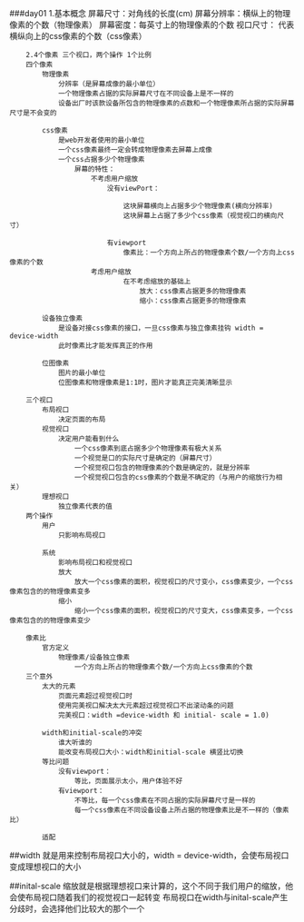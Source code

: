 ###day01
		1.基本概念
		屏幕尺寸：对角线的长度(cm)
		屏幕分辨率：横纵上的物理像素的个数（物理像素）
		屏幕密度：每英寸上的物理像素的个数
		视口尺寸：
			代表横纵向上的css像素的个数（css像素）
			
		2.4个像素 三个视口，两个操作 1个比例
		四个像素
			物理像素
				分辨率（是屏幕成像的最小单位）
				一个物理像素占据的实际屏幕尺寸在不同设备上是不一样的
				设备出厂时该款设备所包含的物理像素的点数和一个物理像素所占据的实际屏幕尺寸是不会变的
			
			css像素
				是web开发者使用的最小单位
				一个css像素最终一定会转成物理像素去屏幕上成像
				一个css占据多少个物理像素
					屏幕的特性：
						不考虑用户缩放
							没有viewPort：
							
								这块屏幕横向上占据多少个物理像素(横向分辨率)
								这块屏幕上占据了多少个css像素（视觉视口的横向尺寸）
								
							有viewport
								像素比：一个方向上所占的物理像素个数/一个方向上css像素的个数
						考虑用户缩放
								在不考虑缩放的基础上
									放大：css像素占据更多的物理像素
									缩小：css像素占据更多的物理像素
									
			设备独立像素
				是设备对接css像素的接口，一旦css像素与独立像素挂钩 width = device-width
				此时像素比才能发挥真正的作用
			
			位图像素
				图片的最小单位
				位图像素和物理像素是1:1时，图片才能真正完美清晰显示
				
		三个视口
			布局视口
				决定页面的布局
			视觉视口
				决定用户能看到什么
					一个css像素到底占据多少个物理像素有极大关系
					一个视觉是口的实际尺寸是确定的（屏幕尺寸）
					一个视觉视口包含的物理像素的个数是确定的，就是分辨率
					一个视觉视口包含的css像素的个数是不确定的（与用户的缩放行为相关）
			理想视口
				独立像素代表的值
		两个操作
			用户
				只影响布局视口
				
			系统
				影响布局视口和视觉视口
				放大
					放大一个css像素的面积，视觉视口的尺寸变小，css像素变少，一个css像素包含的的物理像素变多
				缩小
					缩小一个css像素的面积，视觉视口的尺寸变大，css像素变多，一个css像素包含的的物理像素变少
			
		像素比
			官方定义
				物理像素/设备独立像素
					一个方向上所占的物理像素个数/一个方向上css像素的个数
		三个意外
			太大的元素
				页面元素超过视觉视口时
				使用完美视口解决太大元素超过视觉视口不出滚动条的问题
				完美视口：width =device-width 和 initial- scale = 1.0) 
			
			width和initial-scale的冲突
				谁大听谁的
				能改变布局视口大小：width和initial-scale 横竖比切换
			等比问题
				没有viewport：
					等比，页面展示太小，用户体验不好
				有viewport：
					不等比，每一个css像素在不同占据的实际屏幕尺寸是一样的
					每一个css像素在不同设备设备上所占据的物理像素比是不一样的（像素比）
					
			适配	
					
			 
##width
就是用来控制布局视口大小的，width = device-width，会使布局视口变成理想视口的大小

##inital-scale
缩放就是根据理想视口来计算的，这个不同于我们用户的缩放，他会使布局视口随着我们的视觉视口一起转变
布局视口在width与inital-scale产生分歧时，会选择他们比较大的那个一个


